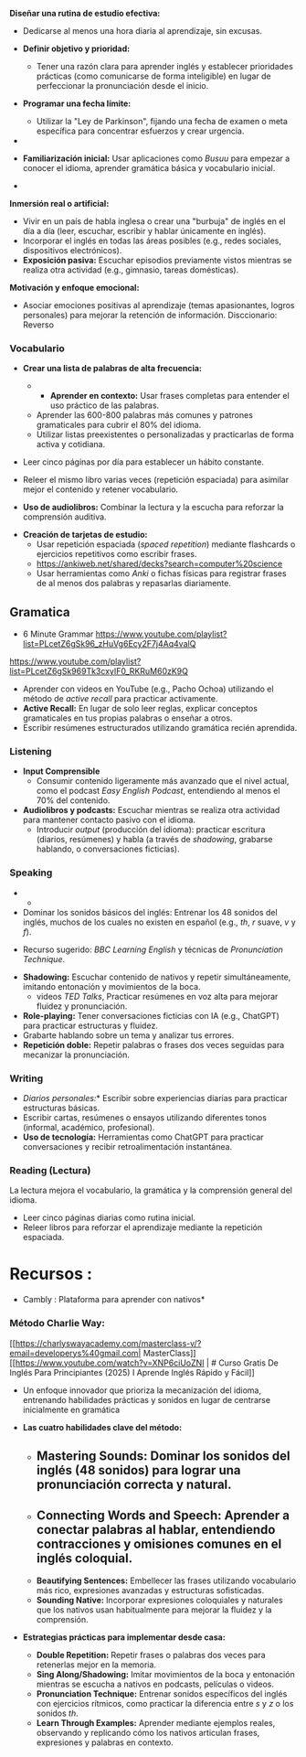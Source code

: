 **Diseñar una rutina de estudio efectiva:**

- Dedicarse al menos una hora diaria al aprendizaje, sin excusas.



- **Definir objetivo y prioridad:**
    
    - Tener una razón clara para aprender inglés y establecer prioridades prácticas (como comunicarse de forma inteligible) en lugar de perfeccionar la pronunciación desde el inicio.
- **Programar una fecha límite:**
    
    - Utilizar la "Ley de Parkinson", fijando una fecha de examen o meta específica para concentrar esfuerzos y crear urgencia.
- 
- **Familiarización inicial:** Usar aplicaciones como _Busuu_ para empezar a conocer el idioma, aprender gramática básica y vocabulario inicial.

-
**Inmersión real o artificial:**

- Vivir en un país de habla inglesa o crear una "burbuja" de inglés en el día a día (leer, escuchar, escribir y hablar únicamente en inglés).
- Incorporar el inglés en todas las áreas posibles (e.g., redes sociales, dispositivos electrónicos).
- **Exposición pasiva:** Escuchar episodios previamente vistos mientras se realiza otra actividad (e.g., gimnasio, tareas domésticas).

**Motivación y enfoque emocional:**

- Asociar emociones positivas al aprendizaje (temas apasionantes, logros personales) para mejorar la retención de información.
Disccionario:
	Reverso
### Vocabulario
* **Crear una lista de palabras de alta frecuencia:**
	* - **Aprender en contexto:** Usar frases completas para entender el uso práctico de las palabras.

	- Aprender las 600-800 palabras más comunes y patrones gramaticales para cubrir el 80% del idioma.
	- Utilizar listas preexistentes o personalizadas y practicarlas de forma activa y cotidiana.
* Leer cinco páginas por día para establecer un hábito constante.

* Releer el mismo libro varias veces (repetición espaciada) para asimilar mejor el contenido y retener vocabulario.
* **Uso de audiolibros:** Combinar la lectura y la escucha para reforzar la comprensión auditiva.
- **Creación de tarjetas de estudio:**
	- Usar repetición espaciada (_spaced repetition_) mediante flashcards o ejercicios repetitivos como escribir frases.
	- https://ankiweb.net/shared/decks?search=computer%20science
	- Usar herramientas como _Anki_ o fichas físicas para registrar frases de al menos dos palabras y repasarlas diariamente.
## Gramatica
* 6 Minute Grammar
https://www.youtube.com/playlist?list=PLcetZ6gSk96_zHuVg6Ecy2F7j4Aq4valQ

https://www.youtube.com/playlist?list=PLcetZ6gSk969Tk3cxyIF0_RKRuM60zK9Q

* Aprender con videos en YouTube (e.g., Pacho Ochoa) utilizando el método de _active recall_ para practicar activamente.
* **Active Recall:** En lugar de solo leer reglas, explicar conceptos gramaticales en tus propias palabras o enseñar a otros.
* Escribir resúmenes estructurados utilizando gramática recién aprendida.

### Listening
* **Input Comprensible**
	* Consumir contenido ligeramente más avanzado que el nivel actual, como el podcast _Easy English Podcast_, entendiendo al menos el 70% del contenido.
* **Audiolibros y podcasts:** Escuchar mientras se realiza otra actividad para mantener contacto pasivo con el idioma.
	* Introducir _output_ (producción del idioma): practicar escritura (diarios, resúmenes) y habla (a través de _shadowing_, grabarse hablando, o conversaciones ficticias).
### Speaking
* *
 * Dominar los sonidos básicos del inglés: Entrenar los 48 sonidos del inglés, muchos de los cuales no existen en español (e.g., _th_, _r_ suave, _v_ y _f_).

- Recurso sugerido: _BBC Learning English_ y técnicas de _Pronunciation Technique_.
* **Shadowing:** Escuchar contenido de nativos y repetir simultáneamente, imitando entonación y movimientos de la boca.
	* videos _TED Talks_, Practicar resúmenes en voz alta para mejorar fluidez y pronunciación.
* **Role-playing:** Tener conversaciones ficticias con IA (e.g., ChatGPT) para practicar estructuras y fluidez.
* Grabarte hablando sobre un tema y analizar tus errores.
* **Repetición doble:** Repetir palabras o frases dos veces seguidas para mecanizar la pronunciación.

### Writing
* *Diarios personales:** Escribir sobre experiencias diarias para practicar estructuras básicas.
* Escribir cartas, resúmenes o ensayos utilizando diferentes tonos (informal, académico, profesional).
* **Uso de tecnología:** Herramientas como ChatGPT para practicar conversaciones y recibir retroalimentación instantánea.

### Reading (Lectura)

La lectura mejora el vocabulario, la gramática y la comprensión general del idioma.
- Leer cinco páginas diarias como rutina inicial.
- Releer libros para reforzar el aprendizaje mediante la repetición espaciada.

# Recursos :
* Cambly : Plataforma para aprender con nativos*
### Método Charlie Way:
[[https://charlyswayacademy.com/masterclass-v/?email=developerys%40gmail.com| MasterClass]]
[[https://www.youtube.com/watch?v=XNP6ciUoZNI | # Curso Gratis De Inglés Para Principiantes (2025) I Aprende Inglés Rápido y Fácil]]

- Un enfoque innovador que prioriza la mecanización del idioma, entrenando habilidades prácticas y sonidos en lugar de centrarse inicialmente en gramática
- **Las cuatro habilidades clave del método:**
    
    - **Mastering Sounds:** Dominar los sonidos del inglés (48 sonidos) para lograr una pronunciación correcta y natural.
	    - 
    - **Connecting Words and Speech:** Aprender a conectar palabras al hablar, entendiendo contracciones y omisiones comunes en el inglés coloquial.
	    - 
    - **Beautifying Sentences:** Embellecer las frases utilizando vocabulario más rico, expresiones avanzadas y estructuras sofisticadas.
    - **Sounding Native:** Incorporar expresiones coloquiales y naturales que los nativos usan habitualmente para mejorar la fluidez y la comprensión.
- **Estrategias prácticas para implementar desde casa:**
    
    - **Double Repetition:** Repetir frases o palabras dos veces para retenerlas mejor en la memoria.
    - **Sing Along/Shadowing:** Imitar movimientos de la boca y entonación mientras se escucha a nativos en podcasts, películas o videos.
    - **Pronunciation Technique:** Entrenar sonidos específicos del inglés con ejercicios rítmicos, como practicar la diferencia entre _s_ y _z_ o los sonidos _th_.
    - **Learn Through Examples:** Aprender mediante ejemplos reales, observando y replicando cómo los nativos articulan frases, expresiones y palabras en contexto.